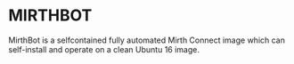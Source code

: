 
# MIRTHBOT
MirthBot is a selfcontained fully automated Mirth Connect image which can self-install and operate on a clean Ubuntu 16 image.